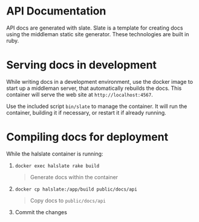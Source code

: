 # API Documentation

API docs are generated with slate. Slate is a template for creating docs using the middleman static site generator. These
technologies are built in ruby.

# Serving docs in development

While writing docs in a development environment, use the docker image to start up a middleman server, that automatically
rebuilds the docs. This container will serve the web site at `http://localhost:4567`.

Use the included script `bin/slate` to manage the container. It will run the container, building it if necessary, or
restart it if already running.

# Compiling docs for deployment

While the halslate container is running:

1. `docker exec halslate rake build`

   > Generate docs within the container

2. `docker cp halslate:/app/build public/docs/api`

   > Copy docs to `public/docs/api`

3. Commit the changes
